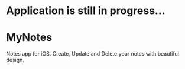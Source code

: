 # Application is still in progress...

# MyNotes
Notes app for iOS. Create, Update and Delete your notes with beautiful design.
